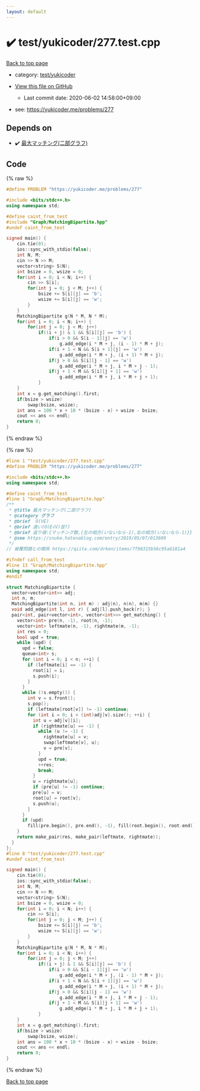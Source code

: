 ```yaml
---
layout: default
---
```


<!-- mathjax config similar to math.stackexchange -->
<script type="text/javascript" async
  src="https://cdnjs.cloudflare.com/ajax/libs/mathjax/2.7.5/MathJax.js?config=TeX-MML-AM_CHTML">
</script>
<script type="text/x-mathjax-config">
  MathJax.Hub.Config({
    TeX: { equationNumbers: { autoNumber: "AMS" }},
    tex2jax: {
      inlineMath: [ ['$','$'] ],
      processEscapes: true
    },
    "HTML-CSS": { matchFontHeight: false },
    displayAlign: "left",
    displayIndent: "2em"
  });
</script>

<script type="text/javascript" src="https://cdnjs.cloudflare.com/ajax/libs/jquery/3.4.1/jquery.min.js"></script>
<script src="https://cdn.jsdelivr.net/npm/jquery-balloon-js@1.1.2/jquery.balloon.min.js" integrity="sha256-ZEYs9VrgAeNuPvs15E39OsyOJaIkXEEt10fzxJ20+2I=" crossorigin="anonymous"></script>
<script type="text/javascript" src="../../../assets/js/copy-button.js"></script>
<link rel="stylesheet" href="../../../assets/css/copy-button.css" />


# :heavy_check_mark: test/yukicoder/277.test.cpp

<a href="../../../index.html">Back to top page</a>

* category: <a href="../../../index.html#de60e5ba474ac43bf7562c10f5977e2d">test/yukicoder</a>
* <a href="{{ site.github.repository_url }}/blob/master/test/yukicoder/277.test.cpp">View this file on GitHub</a>
    - Last commit date: 2020-06-02 14:58:00+09:00


* see: <a href="https://yukicoder.me/problems/277">https://yukicoder.me/problems/277</a>


## Depends on

* :heavy_check_mark: <a href="../../../library/Graph/MatchingBipartite.hpp.html">最大マッチング(二部グラフ)</a>


## Code

<a id="unbundled"></a>
{% raw %}
```cpp
#define PROBLEM "https://yukicoder.me/problems/277"

#include <bits/stdc++.h>
using namespace std;

#define caint_from_test
#include "Graph/MatchingBipartite.hpp"
#undef caint_from_test

signed main() {
    cin.tie(0);
    ios::sync_with_stdio(false);
    int N, M;
    cin >> N >> M;
    vector<string> S(N);
    int bsize = 0, wsize = 0;
    for(int i = 0; i < N; i++) {
        cin >> S[i];
        for(int j = 0; j < M; j++) {
            bsize += S[i][j] == 'b';
            wsize += S[i][j] == 'w';
        }
    }
    MatchingBipartite g(N * M, N * M);
    for(int i = 0; i < N; i++) {
        for(int j = 0; j < M; j++)
            if((i + j) & 1 && S[i][j] == 'b') {
                if(i > 0 && S[i - 1][j] == 'w')
                    g.add_edge(i * M + j, (i - 1) * M + j);
                if(i + 1 < N && S[i + 1][j] == 'w')
                    g.add_edge(i * M + j, (i + 1) * M + j);
                if(j > 0 && S[i][j - 1] == 'w')
                    g.add_edge(i * M + j, i * M + j - 1);
                if(j + 1 < M && S[i][j + 1] == 'w')
                    g.add_edge(i * M + j, i * M + j + 1);
            }
    }
    int x = g.get_matching().first;
    if(bsize > wsize)
        swap(bsize, wsize);
    int ans = 100 * x + 10 * (bsize - x) + wsize - bsize;
    cout << ans << endl;
    return 0;
}
```
{% endraw %}

<a id="bundled"></a>
{% raw %}
```cpp
#line 1 "test/yukicoder/277.test.cpp"
#define PROBLEM "https://yukicoder.me/problems/277"

#include <bits/stdc++.h>
using namespace std;

#define caint_from_test
#line 1 "Graph/MatchingBipartite.hpp"
/**
 * @title 最大マッチング(二部グラフ)
 * @category グラフ
 * @brief  O(VE)
 * @brief 速い(O(E√V)並?)
 * @brief 返り値:{マッチング数,{左の相方(いないなら-1),右の相方(いないなら-1)}}
 * @see https://snuke.hatenablog.com/entry/2019/05/07/013609
 */
// 被覆問題との関係 https://qiita.com/drken/items/7f98315b56c95a6181a4

#ifndef call_from_test
#line 13 "Graph/MatchingBipartite.hpp"
using namespace std;
#endif

struct MatchingBipartite {
  vector<vector<int>> adj;
  int n, m;
  MatchingBipartite(int n, int m) : adj(n), n(n), m(m) {}
  void add_edge(int l, int r) { adj[l].push_back(r); }
  pair<int, pair<vector<int>, vector<int>>> get_matching() {
    vector<int> pre(n, -1), root(n, -1);
    vector<int> leftmate(n, -1), rightmate(m, -1);
    int res = 0;
    bool upd = true;
    while (upd) {
      upd = false;
      queue<int> s;
      for (int i = 0; i < n; ++i) {
        if (leftmate[i] == -1) {
          root[i] = i;
          s.push(i);
        }
      }
      while (!s.empty()) {
        int v = s.front();
        s.pop();
        if (leftmate[root[v]] != -1) continue;
        for (int i = 0; i < (int)adj[v].size(); ++i) {
          int u = adj[v][i];
          if (rightmate[u] == -1) {
            while (u != -1) {
              rightmate[u] = v;
              swap(leftmate[v], u);
              v = pre[v];
            }
            upd = true;
            ++res;
            break;
          }
          u = rightmate[u];
          if (pre[u] != -1) continue;
          pre[u] = v;
          root[u] = root[v];
          s.push(u);
        }
      }
      if (upd)
        fill(pre.begin(), pre.end(), -1), fill(root.begin(), root.end(), -1);
    }
    return make_pair(res, make_pair(leftmate, rightmate));
  }
};
#line 8 "test/yukicoder/277.test.cpp"
#undef caint_from_test

signed main() {
    cin.tie(0);
    ios::sync_with_stdio(false);
    int N, M;
    cin >> N >> M;
    vector<string> S(N);
    int bsize = 0, wsize = 0;
    for(int i = 0; i < N; i++) {
        cin >> S[i];
        for(int j = 0; j < M; j++) {
            bsize += S[i][j] == 'b';
            wsize += S[i][j] == 'w';
        }
    }
    MatchingBipartite g(N * M, N * M);
    for(int i = 0; i < N; i++) {
        for(int j = 0; j < M; j++)
            if((i + j) & 1 && S[i][j] == 'b') {
                if(i > 0 && S[i - 1][j] == 'w')
                    g.add_edge(i * M + j, (i - 1) * M + j);
                if(i + 1 < N && S[i + 1][j] == 'w')
                    g.add_edge(i * M + j, (i + 1) * M + j);
                if(j > 0 && S[i][j - 1] == 'w')
                    g.add_edge(i * M + j, i * M + j - 1);
                if(j + 1 < M && S[i][j + 1] == 'w')
                    g.add_edge(i * M + j, i * M + j + 1);
            }
    }
    int x = g.get_matching().first;
    if(bsize > wsize)
        swap(bsize, wsize);
    int ans = 100 * x + 10 * (bsize - x) + wsize - bsize;
    cout << ans << endl;
    return 0;
}

```
{% endraw %}

<a href="../../../index.html">Back to top page</a>

